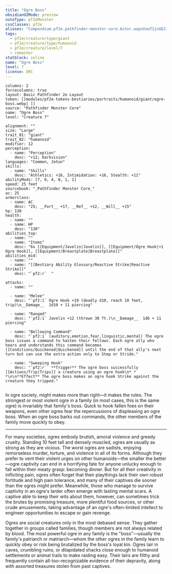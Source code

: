 ```yaml
---
title: "Ogre Boss"
obsidianUIMode: preview
noteType: pf2eMonster
cssClasses: pf2e
aliases: "Compendium.pf2e.pathfinder-monster-core.Actor.oopxVowT2jnUQJiS" 
tags:
  - pf2e/creature/type/giant
  - pf2e/creature/type/humanoid
  - pf2e/creature/level/7
  - remaster
statblock: inline
name: "Ogre Boss"
level: 7
license: ORC
---
```


```statblock
columns: 2
forcecolumns: true
layout: Basic Pathfinder 2e Layout
token: [[modules/pf2e-tokens-bestiaries/portraits/humanoid/giant/ogre-boss.webp| ]]
source: "Pathfinder Monster Core"
name: "Ogre Boss"
level: "Creature 7"

alignment: ""
size: "Large"
trait_01: "giant"
trait_02: "humanoid"
modifier: 12
perception:
  - name: "Perception"
    desc: "+12; Darkvision"
languages: "Common, Jotun"
skills:
  - name: "Skills"
    desc: "Athletics: +16, Intimidation: +16, Stealth: +11"
abilityMods: [7, 0, 4, 0, 1, 1]
speed: 25 feet
sourcebook: "_Pathfinder Monster Core_"
ac: 25
armorclass:
  - name: AC
    desc: "25; __Fort__ +17, __Ref__ +12, __Will__ +15"
hp: 130
health:
  - name: ""
  - name: HP
    desc: "130"
abilities_top:
  - name: ""
  - name: "Items"
    desc: "6x [[Equipment/Javelin|Javelin]], [[Equipment/Ogre Hook|+1 Ogre Hook]], [[Equipment/Breastplate|Breastplate]]"
abilities_mid:
  - name: ""
  - name: "[[Bestiary Ability Glossary/Reactive Strike|Reactive Strike]]"
    desc: "`pf2:r`  "

attacks:
  - name: ""

  - name: "Melee"
    desc: "`pf2:1` Ogre Hook +19 (deadly d10, reach 10 feet, trip)\n__Damage__  1d10 + 11 piercing"

  - name: "Ranged"
    desc: "`pf2:1` Javelin +12 (thrown 30 ft.)\n__Damage__  1d6 + 11 piercing"

  - name: "Bellowing Command"
    desc: "`pf2:1` (auditory,emotion,fear,linguistic,mental) The ogre boss issues a command to hasten their fellows. Each ogre ally who hears and understands this command becomes [[Conditions/Quickened|Quickened]] until the end of that ally's next turn but can use the extra action only to Step or Stride."

  - name: "Sweeping Hook"
    desc: "`pf2:r`  **Trigger** The ogre boss successfully [[Actions/Trip|Trips]] a creature using an ogre hook\n* * *\n\n**Effect** The ogre boss makes an ogre hook Strike against the creature they tripped."
 
```



In ogre society, might makes more than right—it makes the rules. The strongest or most violent ogre in a family (in most cases, this is the same ogre) is invariably that family's boss. Quick to hook fallen foes on their weapons, even other ogres fear the repercussions of displeasing an ogre boss. When an ogre boss barks out commands, the other members of the family move quickly to obey.

* * *

For many societies, ogres embody brutish, amoral violence and greedy cruelty. Standing 10 feet tall and densely muscled, ogres are usually as strong as they are vicious. The worst ogres are sadists, enjoying remorseless murder, torture, and violence in all of its forms. Although they prefer to vent their violent urges on other humanoids—the smaller the better—ogre captivity can end in a horrifying fate for anyone unlucky enough to fall within their meaty grasp: becoming dinner. But for all their creativity in inflicting pain, ogres often forget that their playthings lack their own robust fortitude and high pain tolerance, and many of their captives die sooner than the ogres might prefer. Meanwhile, those who manage to survive captivity in an ogre's larder often emerge with lasting mental scars. A captive able to keep their wits about them, however, can sometimes trick the brutes by promising treasure, more plentiful food sources, or other crude amusements, taking advantage of an ogre's often-limited intellect to engineer opportunities to escape or gain revenge.

Ogres are social creatures only in the most debased sense. They gather together in groups called families, though members are not always related by blood. The most powerful ogre in any family is the "boss"—usually the family's patriarch or matriarch—whom the other ogres in the family learn to quickly obey or risk being brutalized by the boss's loyal kin. Ogres lair in caves, crumbling ruins, or dilapidated shacks close enough to humanoid settlements or animal trails to make raiding easy. Their lairs are filthy and frequently contain all-too-recognizable evidence of their depravity, along with assorted treasures stolen from past captives.
